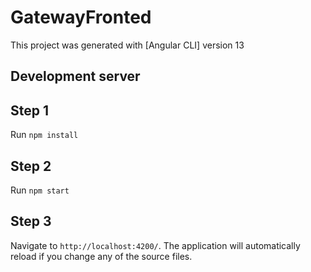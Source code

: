 # GatewayFronted

This project was generated with [Angular CLI] version 13
## Development server

## Step 1
Run `npm install` 

## Step 2
Run `npm start`

## Step 3
Navigate to `http://localhost:4200/`. The application will automatically reload if you change any of the source files.



